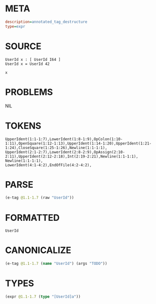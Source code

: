 # META
~~~ini
description=annotated_tag_destructure
type=expr
~~~
# SOURCE
~~~roc
UserId x : [ UserId I64 ]
UserId x = UserId 42

x
~~~
# PROBLEMS
NIL
# TOKENS
~~~zig
UpperIdent(1:1-1:7),LowerIdent(1:8-1:9),OpColon(1:10-1:11),OpenSquare(1:12-1:13),UpperIdent(1:14-1:20),UpperIdent(1:21-1:24),CloseSquare(1:25-1:26),Newline(1:1-1:1),
UpperIdent(2:1-2:7),LowerIdent(2:8-2:9),OpAssign(2:10-2:11),UpperIdent(2:12-2:18),Int(2:19-2:21),Newline(1:1-1:1),
Newline(1:1-1:1),
LowerIdent(4:1-4:2),EndOfFile(4:2-4:2),
~~~
# PARSE
~~~clojure
(e-tag @1.1-1.7 (raw "UserId"))
~~~
# FORMATTED
~~~roc
UserId
~~~
# CANONICALIZE
~~~clojure
(e-tag @1.1-1.7 (name "UserId") (args "TODO"))
~~~
# TYPES
~~~clojure
(expr @1.1-1.7 (type "[UserId]a"))
~~~
